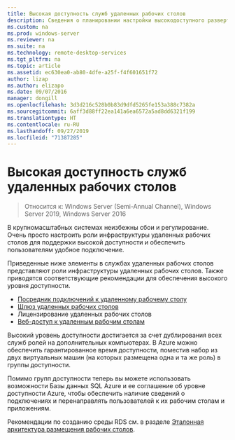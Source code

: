 ```yaml
---
title: Высокая доступность служб удаленных рабочих столов
description: Сведения о планировании настройки высокодоступного развертывания RDS.
ms.custom: na
ms.prod: windows-server
ms.reviewer: na
ms.suite: na
ms.technology: remote-desktop-services
ms.tgt_pltfrm: na
ms.topic: article
ms.assetid: ec630ea0-ab80-4dfe-a25f-f4f601651f72
author: lizap
ms.author: elizapo
ms.date: 09/07/2016
manager: dongill
ms.openlocfilehash: 3d3d216c528b0b83d9dfd5265fe153a388c7382a
ms.sourcegitcommit: 6aff3d88ff22ea141a6ea6572a5ad8dd6321f199
ms.translationtype: HT
ms.contentlocale: ru-RU
ms.lasthandoff: 09/27/2019
ms.locfileid: "71387285"
---
```

# <a name="remote-desktop-services---high-availability"></a>Высокая доступность служб удаленных рабочих столов

>Относится к: Windows Server (Semi-Annual Channel), Windows Server 2019, Windows Server 2016

В крупномасштабных системах неизбежны сбои и регулирование. Очень просто настроить роли инфраструктуры удаленных рабочих столов для поддержки высокой доступности и обеспечить пользователям удобное подключение.

Приведенные ниже элементы в службах удаленных рабочих столов представляют роли инфраструктуры удаленных рабочих столов. Также приводятся соответствующие рекомендации для обеспечения высокого уровня доступности.
- [Посредник подключений к удаленному рабочему столу](Deploy-a-Remote-Desktop-Connection-Broker-cluster.md)
- [Шлюз удаленных рабочих столов](Deploy-a-RD-Web-Access-and-Gateway-farm.md)
- Лицензирование удаленных рабочих столов
- [Веб-доступ к удаленным рабочим столам](Deploy-a-RD-Web-Access-and-Gateway-farm.md)

Высокий уровень доступности достигается за счет дублирования всех служб ролей на дополнительных компьютерах. В Azure можно обеспечить гарантированное время доступности, поместив набор из двух виртуальных машин (на которых размещена одна и та же роль) в группы доступности.

Помимо групп доступности теперь вы можете использовать возможности Базы данных SQL Azure и ее соглашение об уровне доступности Azure, чтобы обеспечить наличие сведений о подключениях и перенаправлять пользователей к их рабочим столам и приложениям.

Рекомендации по созданию среды RDS см. в разделе [Эталонная архитектура размещения рабочих столов](desktop-hosting-reference-architecture.md).